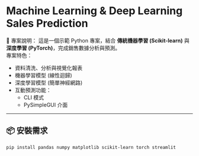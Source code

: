# Machine Learning & Deep Learning Sales Prediction

📂 專案說明：
這是一個示範 Python 專案，結合 **傳統機器學習 (Scikit-learn)** 與 **深度學習 (PyTorch)**，完成銷售數據分析與預測。  
專案特色：
- 資料清洗、分析與視覺化報表
- 機器學習模型 (線性迴歸)
- 深度學習模型 (簡單神經網路)
- 互動預測功能：
  - CLI 模式
  - PySimpleGUI 介面

---

## 📦 安裝需求

```bash
pip install pandas numpy matplotlib scikit-learn torch streamlit
